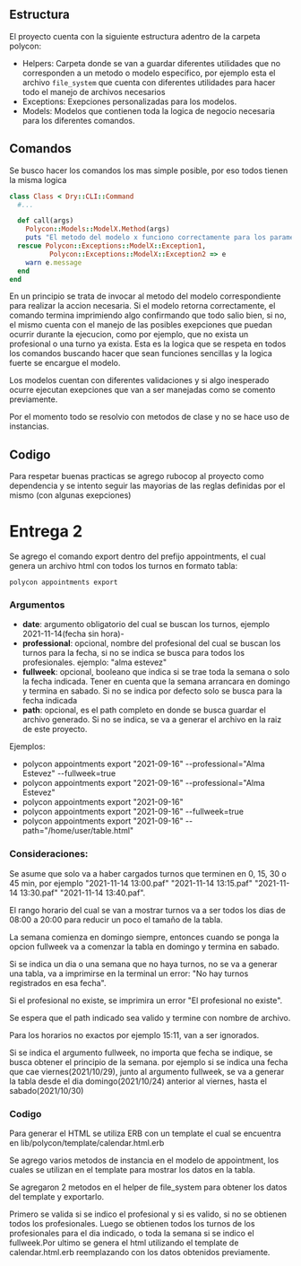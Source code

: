 ## Estructura

El proyecto cuenta con la siguiente estructura adentro de la carpeta polycon:

- Helpers: Carpeta donde se van a guardar diferentes utilidades que no corresponden a un metodo o modelo especifico, por ejemplo esta el archivo `file_system` que cuenta con diferentes utilidades para hacer todo el manejo de archivos necesarios
- Exceptions: Exepciones personalizadas para los modelos.
- Models: Modelos que contienen toda la logica de negocio necesaria para los diferentes comandos.

## Comandos

Se busco hacer los comandos los mas simple posible, por eso todos tienen la misma logica

```ruby
class Class < Dry::CLI::Command
  #...

  def call(args)
    Polycon::Models::ModelX.Method(args)
    puts "El metodo del modelo x funciono correctamente para los parametros #{args}"
  rescue Polycon::Exceptions::ModelX::Exception1,
          Polycon::Exceptions::ModelX::Exception2 => e
    warn e.message
  end
end
```

En un principio se trata de invocar al metodo del modelo correspondiente para realizar la accion necesaria. Si el modelo retorna correctamente, el comando termina imprimiendo algo confirmando que todo salio bien, si no, el mismo cuenta con el manejo de las posibles exepciones que puedan ocurrir durante la ejecucion, como por ejemplo, que no exista un profesional o una turno ya exista. Esta es la logica que se respeta en todos los comandos buscando hacer que sean funciones sencillas y la logica fuerte se encargue el modelo.

Los modelos cuentan con diferentes validaciones y si algo inesperado ocurre ejecutan exepciones que van a ser manejadas como se comento previamente.

Por el momento todo se resolvio con metodos de clase y no se hace uso de instancias.

## Codigo

Para respetar buenas practicas se agrego rubocop al proyecto como dependencia y se intento seguir las mayorias de las reglas definidas por el mismo (con algunas exepciones)

# Entrega 2

Se agrego el comando export dentro del prefijo appointments, el cual genera un archivo html con todos los turnos en formato tabla:

`polycon appointments export`

### Argumentos

- **date**: argumento obligatorio del cual se buscan los turnos, ejemplo 2021-11-14(fecha sin hora)-
- **professional**: opcional, nombre del profesional del cual se buscan los turnos para la fecha, si no se indica se busca para todos los profesionales. ejemplo: "alma estevez"
- **fullweek**: opcional, booleano que indica si se trae toda la semana o solo la fecha indicada. Tener en cuenta que la semana arrancara en domingo y termina en sabado. Si no se indica por defecto solo se busca para la fecha indicada
- **path**: opcional, es el path completo en donde se busca guardar el archivo generado. Si no se indica, se va a generar el archivo en la raiz de este proyecto.

Ejemplos:

- polycon appointments export "2021-09-16" --professional="Alma Estevez" --fullweek=true
- polycon appointments export "2021-09-16" --professional="Alma Estevez"
- polycon appointments export "2021-09-16"
- polycon appointments export "2021-09-16" --fullweek=true
- polycon appointments export "2021-09-16" --path="/home/user/table.html"

### Consideraciones:

Se asume que solo va a haber cargados turnos que terminen en 0, 15, 30 o 45 min, por ejemplo "2021-11-14 13:00.paf" "2021-11-14 13:15.paf" "2021-11-14 13:30.paf" "2021-11-14 13:40.paf".

El rango horario del cual se van a mostrar turnos va a ser todos los dias de 08:00 a 20:00 para reducir un poco el tamaño de la tabla.

La semana comienza en domingo siempre, entonces cuando se ponga la opcion fullweek va a comenzar la tabla en domingo y termina en sabado.

Si se indica un dia o una semana que no haya turnos, no se va a generar una tabla, va a imprimirse en la terminal un error: "No hay turnos registrados en esa fecha".

Si el profesional no existe, se imprimira un error "El profesional no existe".

Se espera que el path indicado sea valido y termine con nombre de archivo.

Para los horarios no exactos por ejemplo 15:11, van a ser ignorados.

Si se indica el argumento fullweek, no importa que fecha se indique, se busca obtener el principio de la semana. por ejemplo si se indica una fecha que cae viernes(2021/10/29), junto al argumento fullweek, se va a generar la tabla desde el dia domingo(2021/10/24) anterior al viernes, hasta el sabado(2021/10/30)

### Codigo

Para generar el HTML se utiliza ERB con un template el cual se encuentra en lib/polycon/template/calendar.html.erb

Se agrego varios metodos de instancia en el modelo de appointment, los cuales se utilizan en el template para mostrar los datos en la tabla.

Se agregaron 2 metodos en el helper de file_system para obtener los datos del template y exportarlo.

Primero se valida si se indico el profesional y si es valido, si no se obtienen todos los profesionales.
Luego se obtienen todos los turnos de los profesionales para el dia indicado, o toda la semana si se indico el fullweek.Por ultimo se genera el html utilizando el template de calendar.html.erb reemplazando con los datos obtenidos previamente.
